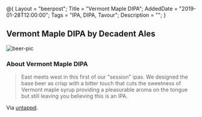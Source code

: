 @{ 
 Layout = "beerpost"; 
 Title = "Vermont Maple DIPA"; 
 AddedDate = "2019-01-28T12:00:00"; 
 Tags = "IPA, DIPA, Tavour"; 
 Description = ""; 
 } 
 

## Vermont Maple DIPA by Decadent Ales

![beer-pic]

### About Vermont Maple DIPA

> East meets west in this first of our "session" ipas. We designed the base beer as crisp with a bitter touch that cuts the sweetness of Vermont maple syrup providing a pleasurable aroma on the tongue but still leaving you believing this is an IPA.

Via [untappd][untappd-url].

[untappd-url]: <https://untappd.com/b/decadent-ales-vermont-maple-dipa/2973028>
[beer-pic]: https://jasonpowley.com/assets/img/2019-01-28-vermont-maple-dipa.jpeg "Vermont Maple DIPA by Decadent Ales"
